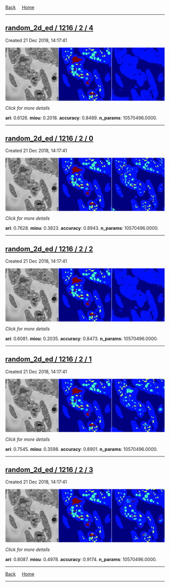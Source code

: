 
[Back](..)&nbsp;&nbsp;&nbsp;&nbsp;&nbsp;[Home](https://leapmanlab.github.io/snapshots)

---

<div class="summary"><a href="4"><h2>random_2d_ed / 1216 / 2 / 4</h2></a><p>Created 21 Dec 2018, 14:17:41
</p><a href="4"><img src="4/media/summary.png" align="center"></a><p>
<i>Click for more details</i>
</p></div>

**ari**: 0.6126. **miou**: 0.2018. **accuracy**: 0.8489. **n_params**: 10570496.0000. 

---

<div class="summary"><a href="0"><h2>random_2d_ed / 1216 / 2 / 0</h2></a><p>Created 21 Dec 2018, 14:17:41
</p><a href="0"><img src="0/media/summary.png" align="center"></a><p>
<i>Click for more details</i>
</p></div>

**ari**: 0.7628. **miou**: 0.3823. **accuracy**: 0.8943. **n_params**: 10570496.0000. 

---

<div class="summary"><a href="2"><h2>random_2d_ed / 1216 / 2 / 2</h2></a><p>Created 21 Dec 2018, 14:17:41
</p><a href="2"><img src="2/media/summary.png" align="center"></a><p>
<i>Click for more details</i>
</p></div>

**ari**: 0.6081. **miou**: 0.2035. **accuracy**: 0.8473. **n_params**: 10570496.0000. 

---

<div class="summary"><a href="1"><h2>random_2d_ed / 1216 / 2 / 1</h2></a><p>Created 21 Dec 2018, 14:17:41
</p><a href="1"><img src="1/media/summary.png" align="center"></a><p>
<i>Click for more details</i>
</p></div>

**ari**: 0.7545. **miou**: 0.3598. **accuracy**: 0.8901. **n_params**: 10570496.0000. 

---

<div class="summary"><a href="3"><h2>random_2d_ed / 1216 / 2 / 3</h2></a><p>Created 21 Dec 2018, 14:17:41
</p><a href="3"><img src="3/media/summary.png" align="center"></a><p>
<i>Click for more details</i>
</p></div>

**ari**: 0.8087. **miou**: 0.4978. **accuracy**: 0.9174. **n_params**: 10570496.0000. 

---

[Back](..)&nbsp;&nbsp;&nbsp;&nbsp;&nbsp;[Home](https://leapmanlab.github.io/snapshots)

---